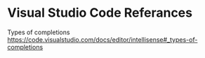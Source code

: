 # Visual Studio Code Referances

Types of completions
https://code.visualstudio.com/docs/editor/intellisense#_types-of-completions